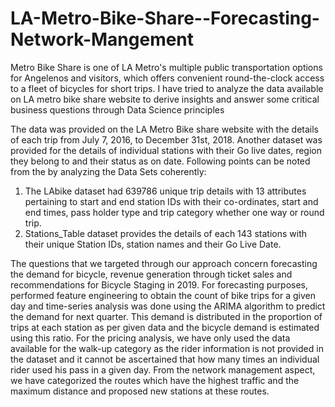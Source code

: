 # LA-Metro-Bike-Share--Forecasting-Network-Mangement
Metro Bike Share is one of LA Metro's multiple public transportation options for Angelenos and visitors, which offers convenient round-the-clock access to a fleet of bicycles for short trips. 
I have tried to analyze the data available on LA metro bike share website to derive insights and answer some critical business questions through Data Science principles

The data was provided on the LA Metro Bike share website with the details of each trip from July 7, 2016,
to December 31st, 2018. Another dataset was provided for the details of individual stations with their Go
live dates, region they belong to and their status as on date. Following points can be noted from the by
analyzing the Data Sets coherently:
1. The LAbike dataset had 639786 unique trip details with 13 attributes pertaining to start and end
station IDs with their co-ordinates, start and end times, pass holder type and trip category
whether one way or round trip.
2. Stations_Table dataset provides the details of each 143 stations with their unique Station IDs,
station names and their Go Live Date. 

The questions that we targeted through our approach concern forecasting the demand for bicycle,
revenue generation through ticket sales and recommendations for Bicycle Staging in 2019. For forecasting
purposes, performed feature engineering to obtain the count of bike trips for a given day and time-series
analysis was done using the ARIMA algorithm to predict the demand for next quarter. This demand is
distributed in the proportion of trips at each station as per given data and the bicycle demand is estimated
using this ratio. For the pricing analysis, we have only used the data available for the walk-up category as
the rider information is not provided in the dataset and it cannot be ascertained that how many times an
individual rider used his pass in a given day. From the network management aspect, we have categorized
the routes which have the highest traffic and the maximum distance and proposed new stations at these
routes.
